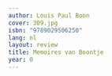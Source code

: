 ```yaml
---
author: Louis Paul Boon
cover: 309.jpg
isbn: "9789029506250"
lang: nl
layout: review
title: Memoires van Boontje
year: 0
---
```

